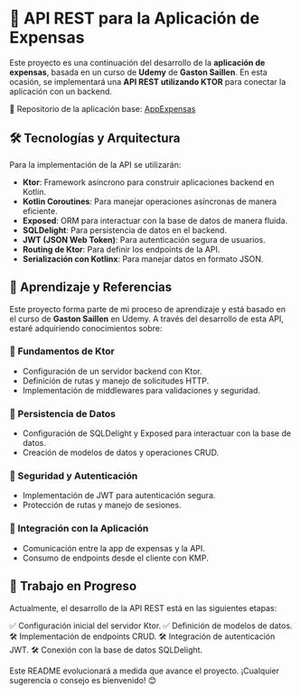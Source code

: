 # 📱 API REST para la Aplicación de Expensas

Este proyecto es una continuación del desarrollo de la **aplicación de expensas**, basada en un curso de **Udemy** de **Gaston Saillen**. En esta ocasión, se implementará una **API REST utilizando KTOR** para conectar la aplicación con un backend.

🔗 Repositorio de la aplicación base: [AppExpensas](https://github.com/cheze021/AppExpensas)

## 🛠️ Tecnologías y Arquitectura

Para la implementación de la API se utilizarán:

- **Ktor**: Framework asíncrono para construir aplicaciones backend en Kotlin.
- **Kotlin Coroutines**: Para manejar operaciones asíncronas de manera eficiente.
- **Exposed**: ORM para interactuar con la base de datos de manera fluida.
- **SQLDelight**: Para persistencia de datos en el backend.
- **JWT (JSON Web Token)**: Para autenticación segura de usuarios.
- **Routing de Ktor**: Para definir los endpoints de la API.
- **Serialización con Kotlinx**: Para manejar datos en formato JSON.

## 📖 Aprendizaje y Referencias

Este proyecto forma parte de mi proceso de aprendizaje y está basado en el curso de **Gaston Saillen** en Udemy. A través del desarrollo de esta API, estaré adquiriendo conocimientos sobre:

### 🔹 Fundamentos de Ktor
- Configuración de un servidor backend con Ktor.
- Definición de rutas y manejo de solicitudes HTTP.
- Implementación de middlewares para validaciones y seguridad.

### 🔹 Persistencia de Datos
- Configuración de SQLDelight y Exposed para interactuar con la base de datos.
- Creación de modelos de datos y operaciones CRUD.

### 🔹 Seguridad y Autenticación
- Implementación de JWT para autenticación segura.
- Protección de rutas y manejo de sesiones.

### 🔹 Integración con la Aplicación
- Comunicación entre la app de expensas y la API.
- Consumo de endpoints desde el cliente con KMP.

## 🚀 Trabajo en Progreso

Actualmente, el desarrollo de la API REST está en las siguientes etapas:

✅ Configuración inicial del servidor Ktor.
✅ Definición de modelos de datos.
🛠 Implementación de endpoints CRUD.
🛠 Integración de autenticación JWT.
🛠 Conexión con la base de datos SQLDelight.

Este README evolucionará a medida que avance el proyecto. ¡Cualquier sugerencia o consejo es bienvenido! 😊
